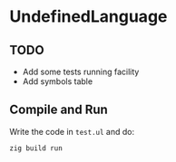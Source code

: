 # UndefinedLanguage

## TODO

- Add some tests running facility
- Add symbols table

## Compile and Run

Write the code in `test.ul` and do:

```
zig build run
```
